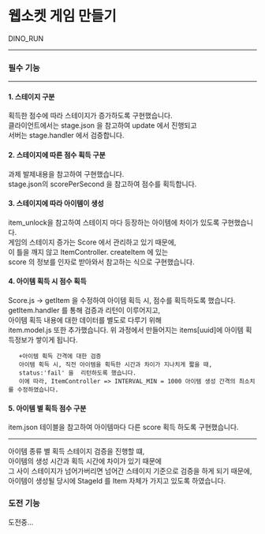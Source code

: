 # 웹소켓 게임 만들기

DINO_RUN

---

### 필수 기능

---

#### 1. 스테이지 구분

   획득한 점수에 따라 스테이지가 증가하도록 구현했습니다.  
   클라이언트에서는 stage.json 을 참고하여 update 에서 진행되고  
   서버는 stage.handler 에서 검증합니다.  

#### 2. 스테이지에 따른 점수 획득 구분  

   과제 발제내용을 참고하여 구현했습니다.  
   stage.json의 scorePerSecond 을 참고하여 점수를 획득합니다.  

#### 3. 스테이지에 따라 아이템이 생성

   item_unlock을 참고하여 스테이지 마다 등장하는 아이템에 차이가 있도록 구현했습니다.  
   게임의 스테이지 증가는 Score 에서 관리하고 있기 때문에,  
   이 틀을 깨지 않고 ItemController. createItem 에 있는  
   score 의 정보를 인자로 받아와서 참고하는 식으로 구현했습니다.  

#### 4. 아이템 획득 시 점수 획득

   Score.js -> getItem 을 수정하여 아이템 획득 시, 점수를 획득하도록 했습니다.  
   getItem.handler 를 통해 검증과 리턴이 이루어지고,  
   아이템 획득 내용에 대한 데이터를 별도로 다루기 위해  
   item.model.js 또한 추가했습니다. 위 과정에서 만들어지는 items[uuid]에 아이템 획득정보가 쌓이게 됩니다.  

       +아이템 획득 간격에 대한 검증  
       아이템 획득 시, 직전 아이템을 획득한 시간과 차이가 지나치게 짧을 때,  
       status:'fail' 을  리턴하도록 했습니다.  
       이에 따라, ItemController => INTERVAL_MIN = 1000 아이템 생성 간격의 최소치를 수정하였습니다.  

#### 5. 아이템 별 획득 점수 구분

   item.json 테이블을 참고하여 아이템마다 다른 score 획득 하도록 구현했습니다.  

---

아이템 종류 별 획득 스테이지 검증을 진행할 떄,  
아이템의 생성 시간과 획득 시간에 차이가 있기 때문에  
그 사이 스테이지가 넘어가버리면 넘어간 스테이지 기준으로 검증을 하게 되기 때문에,  
아이템이 생성될 당시에 StageId 를 Item 자체가 가지고 있도록 하였습니다.  

### 도전 기능

도전중...  
